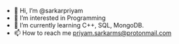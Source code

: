 - 👋 Hi, I’m @sarkarpriyam
- 👀 I’m interested in Programming
- 🌱 I’m currently learning C++, SQL, MongoDB. 
- 📫 How to reach me priyam.sarkarms@protonmail.com


